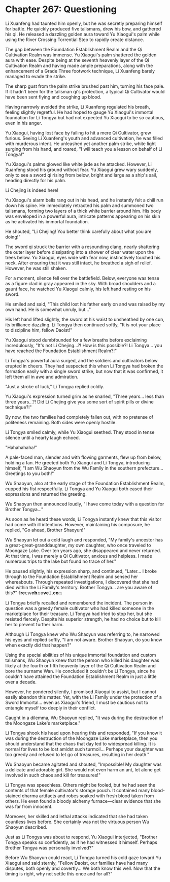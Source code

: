 # Chapter 267: Questioning

Li Xuanfeng had taunted him openly, but he was secretly preparing himself for battle. He quickly produced five talismans, drew his bow, and gathered his qi. He released a dazzling golden aura toward Yu Xiaogui's palm while using the River Crossing Torrential Step to rapidly create distance.

The gap between the Foundation Establishment Realm and the Qi Cultivation Realm was immense. Yu Xiaogui's palm shattered the golden aura with ease. Despite being at the seventh heavenly layer of the Qi Cultivation Realm and having made ample preparations, along with the enhancement of a Grade Three footwork technique, Li Xuanfeng barely managed to evade the strike.

The sharp gust from the palm strike brushed past him, turning his face pale. If it hadn't been for the talisman qi's protection, a typical Qi Cultivator would have been sent flying and coughing up blood.

Having narrowly avoided the strike, Li Xuanfeng regulated his breath, feeling slightly regretful. He had hoped to gauge Yu Xiaogui's immortal foundation for Li Tongya but had not expected Yu Xiaogui to be so cautious, even in his anger.

Yu Xiaogui, having lost face by failing to hit a mere Qi Cultivator, grew furious. Seeing Li Xuanfeng's youth and advanced cultivation, he was filled with murderous intent. He unleashed yet another palm strike, white light surging from his hand, and roared, "I will teach you a lesson on behalf of Li Tongya!"

Yu Xiaogui's palms glowed like white jade as he attacked. However, Li Xuanfeng stood his ground without fear. Yu Xiaogui grew wary suddenly, only to see a sword qi rising from below, bright and large as a ship's sail, heading directly for his palm.

Li Chejing is indeed here!

Yu Xiaogui's alarm bells rang out in his head, and he instantly felt a chill run down his spine. He immediately retracted his palm and summoned two talismans, forming two layers of a thick white barrier around him. His body was enveloped in a powerful aura, intricate patterns appearing on his skin as he activated his immortal foundation.

He shouted, "Li Chejing! You better think carefully about what you are doing!"

The sword qi struck the barrier with a resounding clang, nearly shattering the outer layer before dissipating into a shower of clear water upon the trees below. Yu Xiaogui, eyes wide with fear now, instinctively touched his neck. After ensuring that it was still intact, he breathed a sigh of relief. However, he was still shaken.

For a moment, silence fell over the battlefield. Below, everyone was tense as a figure clad in gray appeared in the sky. With broad shoulders and a gaunt face, he watched Yu Xiaogui calmly, his left hand resting on his sword.

He smiled and said, "This child lost his father early on and was raised by my own hand. He is somewhat unruly, but..."

His left hand lifted slightly, the sword at his waist to unsheathed by one cun, its brilliance dazzling. Li Tongya then continued softly, "It is not your place to discipline him, fellow Daoist!"

Yu Xiaogui stood dumbfounded for a few breaths before exclaiming incredulously, "It's not Li Chejing...?! How is this possible?! Li Tongya... you have reached the Foundation Establishment Realm?!"

Li Tongya's powerful aura surged, and the soldiers and cultivators below erupted in cheers. They had suspected this when Li Tongya had broken the formation easily with a single sword strike, but now that it was confirmed, it left them all in awe and admiration.

"Just a stroke of luck," Li Tongya replied coldly.

Yu Xiaogui's expression turned grim as he snarled, "Three years... less than three years...?! Did Li Chejing give you some sort of spirit pills or divine technique?!"

By now, the two families had completely fallen out, with no pretense of politeness remaining. Both sides were openly hostile.

Li Tongya smiled calmly, while Yu Xiaogui seethed. They stood in tense silence until a hearty laugh echoed.

"Hahahahaha!"

A pale-faced man, slender and with flowing garments, flew up from below, holding a fan. He greeted both Yu Xiaogui and Li Tongya, introducing himself, "I am Wu Shaoyun from the Wu Family in the southern prefecture... Greetings to you both!"

Wu Shaoyun, also at the early stage of the Foundation Establishment Realm, cupped his fist respectfully. Li Tongya and Yu Xiaogui both eased their expressions and returned the greeting.

Wu Shaoyun then announced loudly, "I have come today with a question for Brother Tongya..."

As soon as he heard these words, Li Tongya instantly knew that this visitor had come with ill intentions. However, maintaining his composure, he replied, "Go ahead, Brother Shaoyun!"

Wu Shaoyun let out a cold laugh and responded, "My family's ancestor has a great-great-granddaughter, my own daughter, who once traveled to Moongaze Lake. Over ten years ago, she disappeared and never returned. At that time, I was merely a Qi Cultivator, anxious and helpless. I made numerous trips to the lake but found no trace of her."

He paused slightly, his expression sharp, and continued, "Later... I broke through to the Foundation Establishment Realm and sensed her whereabouts. Through repeated investigations, I discovered that she had died within the Li Family's territory. Brother Tongya... are you aware of this?"
𝕗𝐫𝐞𝕖𝕨𝐞𝗯𝚗𝕠𝘃𝐞𝚕.𝐜𝗼𝚖

Li Tongya briefly recalled and remembered the incident. The person in question was a greedy female cultivator who had killed someone in the marketplace for their treasure. Li Tongya had tried to stop her, but she resisted fiercely. Despite his superior strength, he had no choice but to kill her to prevent further harm.

Although Li Tongya knew who Wu Shaoyun was referring to, he narrowed his eyes and replied softly, "I am not aware. Brother Shaoyun, do you know when exactly did that happen?"

Using the special abilities of his unique immortal foundation and custom talismans, Wu Shaoyun knew that the person who killed his daughter was likely at the fourth or fifth heavenly layer of the Qi Cultivation Realm and bore the surname Wan. He concluded it couldn't be Li Tongya, since he couldn't have attained the Foundation Establishment Realm in just a little over a decade.

However, he pondered silently, I promised Xiaogui to assist, but I cannot easily abandon this matter. Yet, with the Li Family under the protection of a Sword Immortal... even as Xiaogui's friend, I must be cautious not to entangle myself too deeply in their conflict.

Caught in a dilemma, Wu Shaoyun replied, "It was during the destruction of the Moongaze Lake's marketplace."

Li Tongya shook his head upon hearing this and responded, "If you know it was during the destruction of the Moongaze Lake marketplace, then you should understand that the chaos that day led to widespread killing. It is normal for lives to be lost amidst such turmoil... Perhaps your daughter was too greedy and refused to let go of treasures, resulting in her death."

Wu Shaoyun became agitated and shouted, "Impossible! My daughter was a delicate and adorable girl. She would not even harm an ant, let alone get involved in such chaos and kill for treasures!"

Li Tongya was speechless. Others might be fooled, but he had seen the contents of that female cultivator's storage pouch. It contained many blood-stained dharma artifacts and robes soaked with fresh blood taken from others. He even found a bloody alchemy furnace—clear evidence that she was far from innocent.

Moreover, her skilled and lethal attacks indicated that she had taken countless lives before. She certainly was not the virtuous person Wu Shaoyun described.

Just as Li Tongya was about to respond, Yu Xiaogui interjected, "Brother Tongya speaks so confidently, as if he had witnessed it himself. Perhaps Brother Tongya was personally involved?"

Before Wu Shaoyun could react, Li Tongya turned his cold gaze toward Yu Xiaogui and said sternly, "Fellow Daoist, our families have had many disputes, both openly and covertly... We both know this well. Now that the timing is right, why not settle this once and for all?"
